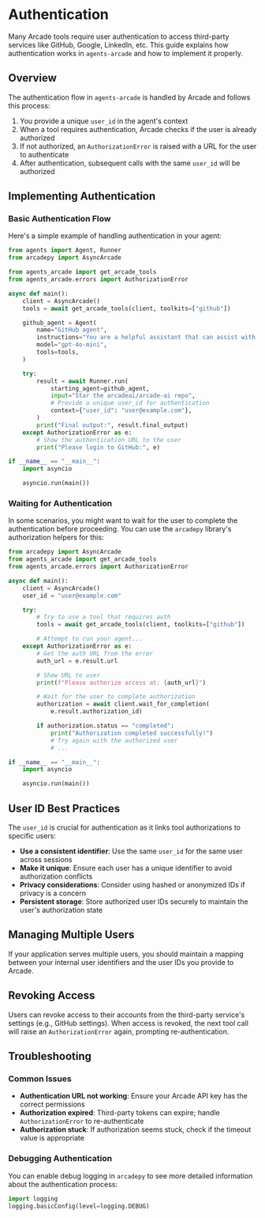 # Authentication

Many Arcade tools require user authentication to access third-party services like GitHub, Google, LinkedIn, etc. This guide explains how authentication works in `agents-arcade` and how to implement it properly.

## Overview

The authentication flow in `agents-arcade` is handled by Arcade and follows this process:

1. You provide a unique `user_id` in the agent's context
2. When a tool requires authentication, Arcade checks if the user is already authorized
3. If not authorized, an `AuthorizationError` is raised with a URL for the user to authenticate
4. After authentication, subsequent calls with the same `user_id` will be authorized

## Implementing Authentication

### Basic Authentication Flow

Here's a simple example of handling authentication in your agent:

```python
from agents import Agent, Runner
from arcadepy import AsyncArcade

from agents_arcade import get_arcade_tools
from agents_arcade.errors import AuthorizationError

async def main():
    client = AsyncArcade()
    tools = await get_arcade_tools(client, toolkits=["github"])

    github_agent = Agent(
        name="GitHub agent",
        instructions="You are a helpful assistant that can assist with GitHub API calls.",
        model="gpt-4o-mini",
        tools=tools,
    )

    try:
        result = await Runner.run(
            starting_agent=github_agent,
            input="Star the arcadeai/arcade-ai repo",
            # Provide a unique user_id for authentication
            context={"user_id": "user@example.com"},
        )
        print("Final output:", result.final_output)
    except AuthorizationError as e:
        # Show the authentication URL to the user
        print("Please login to GitHub:", e)

if __name__ == "__main__":
    import asyncio

    asyncio.run(main())
```

### Waiting for Authentication

In some scenarios, you might want to wait for the user to complete the authentication before proceeding. You can use the `arcadepy` library's authorization helpers for this:

```python
from arcadepy import AsyncArcade
from agents_arcade import get_arcade_tools
from agents_arcade.errors import AuthorizationError

async def main():
    client = AsyncArcade()
    user_id = "user@example.com"

    try:
        # Try to use a tool that requires auth
        tools = await get_arcade_tools(client, toolkits=["github"])

        # Attempt to run your agent...
    except AuthorizationError as e:
        # Get the auth URL from the error
        auth_url = e.result.url

        # Show URL to user
        print(f"Please authorize access at: {auth_url}")

        # Wait for the user to complete authorization
        authorization = await client.wait_for_completion(
            e.result.authorization_id)

        if authorization.status == "completed":
            print("Authorization completed successfully!")
            # Try again with the authorized user
            # ...

if __name__ == "__main__":
    import asyncio

    asyncio.run(main())
```

## User ID Best Practices

The `user_id` is crucial for authentication as it links tool authorizations to specific users:

-   **Use a consistent identifier**: Use the same `user_id` for the same user across sessions
-   **Make it unique**: Ensure each user has a unique identifier to avoid authorization conflicts
-   **Privacy considerations**: Consider using hashed or anonymized IDs if privacy is a concern
-   **Persistent storage**: Store authorized user IDs securely to maintain the user's authorization state

## Managing Multiple Users

If your application serves multiple users, you should maintain a mapping between your internal user identifiers and the user IDs you provide to Arcade.

## Revoking Access

Users can revoke access to their accounts from the third-party service's settings (e.g., GitHub settings). When access is revoked, the next tool call will raise an `AuthorizationError` again, prompting re-authentication.

## Troubleshooting

### Common Issues

-   **Authentication URL not working**: Ensure your Arcade API key has the correct permissions
-   **Authorization expired**: Third-party tokens can expire; handle `AuthorizationError` to re-authenticate
-   **Authorization stuck**: If authorization seems stuck, check if the timeout value is appropriate

### Debugging Authentication

You can enable debug logging in `arcadepy` to see more detailed information about the authentication process:

```python
import logging
logging.basicConfig(level=logging.DEBUG)
```
